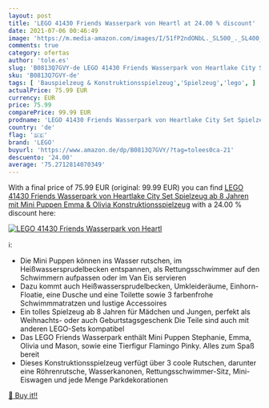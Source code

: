 ```yaml
---
layout: post
title: 'LEGO 41430 Friends Wasserpark von Heartl at 24.00 % discount'
date: 2021-07-06 00:46:49
image: 'https://m.media-amazon.com/images/I/51fP2ndONbL._SL500_._SL400_.jpg'
comments: true
category: ofertas
author: 'tole.es'
slug: 'B0813Q7GVY-de LEGO 41430 Friends Wasserpark von Heartlake City Set...'
sku: 'B0813Q7GVY-de'
tags: [ 'Bauspielzeug & Konstruktionsspielzeug','Spielzeug','lego', ]
actualPrice: 75.99 EUR
currency: EUR
price: 75.99
comparePrice: 99.99 EUR
prodname: 'LEGO 41430 Friends Wasserpark von Heartlake City Set Spielzeug ab 8 Jahren mit Mini Puppen Emma & Olivia  Konstruktionsspielzeug'
country: 'de'
flag: '🇩🇪'
brand: 'LEGO'
buyurl: 'https://www.amazon.de/dp/B0813Q7GVY/?tag=tolees0ca-21'
descuento: '24.00'
average: '75.2712814070349'
---
```


With a final price of 75.99 EUR (original: 99.99 EUR) you can find [LEGO 41430 Friends Wasserpark von Heartlake City Set Spielzeug ab 8 Jahren mit Mini Puppen Emma & Olivia  Konstruktionsspielzeug](https://www.amazon.de/dp/B0813Q7GVY/?tag=tolees0ca-21) with a  24.00 % discount here:

[![LEGO 41430 Friends Wasserpark von Heartl](https://m.media-amazon.com/images/I/51fP2ndONbL._SL500_._SL400_.jpg)](https://www.amazon.de/dp/B0813Q7GVY/?tag=tolees0ca-21)

ℹ️:

- Die Mini Puppen können ins Wasser rutschen, im Heißwassersprudelbecken entspannen, als Rettungsschwimmer auf den Schwimmern aufpassen oder im Van Eis servieren
- Dazu kommt auch Heißwassersprudelbecken, Umkleideräume, Einhorn-Floatie, eine Dusche und eine Toilette sowie 3 farbenfrohe Schwimmmatratzen und lustige Accessoires
- Ein tolles Spielzeug ab 8 Jahren für Mädchen und Jungen, perfekt als Weihnachts- oder auch Geburtstagsgeschenk Die Teile sind auch mit anderen LEGO-Sets kompatibel
- Das LEGO Friends Wasserpark enthält Mini Puppen Stephanie, Emma, ​​Olivia und Mason, sowie eine Tierfigur Flamingo Pinky. Alles zum Spaß bereit
- Dieses Konstruktionsspielzeug verfügt über 3 coole Rutschen, darunter eine Röhrenrutsche, Wasserkanonen, Rettungsschwimmer-Sitz, Mini-Eiswagen und jede Menge Parkdekorationen

[🛒 Buy it!!](https://www.amazon.de/dp/B0813Q7GVY/?tag=tolees0ca-21)
